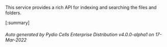 






This service provides a rich API for indexing and searching the files and folders.

[:summary]

###### Auto generated by Pydio Cells Enterprise Distribution v4.0.0-alpha1 on 17-Mar-2022
